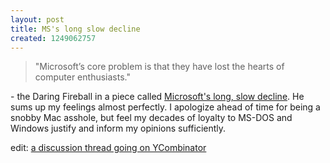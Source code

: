 ```yaml
--- 
layout: post
title: MS's long slow decline
created: 1249062757
---
```

<blockquote>"Microsoft’s core problem is that they have lost the hearts of computer enthusiasts."</blockquote>

\- the Daring Fireball in a piece called <a href="http://daringfireball.net/2009/07/microsofts_long_slow_decline">Microsoft's long, slow decline</a>.  He sums up my feelings almost perfectly.  I apologize ahead of time for being a snobby Mac asshole, but feel my decades of loyalty to MS-DOS and Windows justify and inform my opinions sufficiently. 

edit: <a href="http://news.ycombinator.com/item?id=733390"> a discussion thread going on YCombinator</a>
